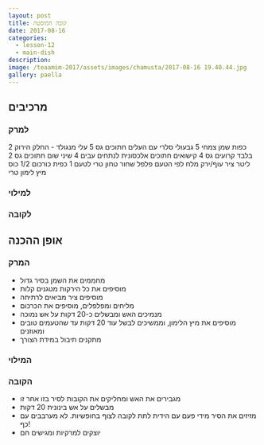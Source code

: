 ```yaml
---
layout: post
title: קובה חמוסטה
date: 2017-08-16
categories:
  - lesson-12
  - main-dish
description: 
image: /teaamim-2017/assets/images/chamusta/2017-08-16 19.40.44.jpg
gallery: paella
---
```


## מרכיבים

### למרק 
2 כפות שמן צמחי
5 גבעולי סלרי עם העלים חתוכים גס
5 עלי מנגולד - החלק הירוק בלבד קרועים גס
4 קישואים חתוכים אלכסונית לנתחים עבים
4 שיני שום חתוכים גס
2 ליטר ציר עוף/ירק
מלח לפי הטעם
פלפל שחור טחון טרי לטעם
1 כפית כורכום
1/2 כוס מיץ לימון טרי

### למילוי 

### לקובה 

## אופן ההכנה

### המרק 
- מחממים את השמן בסיר גדול
- מוסיפים את כל הירקות מטגנים קלות
- מוסיפים ציר מביאים לרתיחה
- מליחים ומפלפלים, מוסיפים את הכרכום
- מנמיכים האש ומבשלים כ-20 דקות על אש נמוכה
- מוסיפים את מיץ הלימון, וממשיכים לבשל עוד 20 דקות עד שהטעמים טובים ומאוזנים
- מתקנים תיבול במידת הצורך

### המילוי 

### הקובה 

- מגבירים את האש ומחליקים את הקובות לסיר בזו אחר זו
- מבשלים על אש בינונית 20 דקות
- מזיזים את הסיר מידי פעם עם הידית לתת לקובה לצוף בחופשיות. לא מערבבים עם כף!
- יוצקים למרקיות ומגישים חם
 
